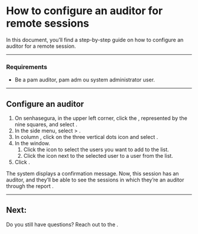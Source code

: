 # How to configure an auditor for remote sessions 

In this document, you’ll find a step-by-step guide on how to configure an auditor for a remote session.

---
### Requirements

* Be a pam auditor, pam adm ou system administrator user.

---
## Configure an auditor

1. On senhasegura, in the upper left corner, click the , represented by the nine squares, and select .
2. In the side menu, select  > .
3. In column , click on the three vertical dots icon and select .
4. In the  window.
    1. Click the  icon to select the users you want to add to the list.
    2. Click the  icon next to the selected user to  a user from the list.
5. Click .

The system displays a confirmation message. Now, this session has an auditor, and they’ll be able to see the sessions in which they’re an auditor through the report .

---
## Next:



Do you still have questions? Reach out to the .